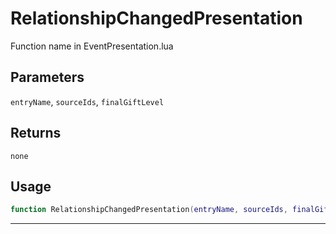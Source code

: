 # RelationshipChangedPresentation
Function name in EventPresentation.lua
## Parameters
`entryName`, `sourceIds`, `finalGiftLevel`
## Returns
`none`
## Usage
```lua
function RelationshipChangedPresentation(entryName, sourceIds, finalGiftLevel)
```
---
